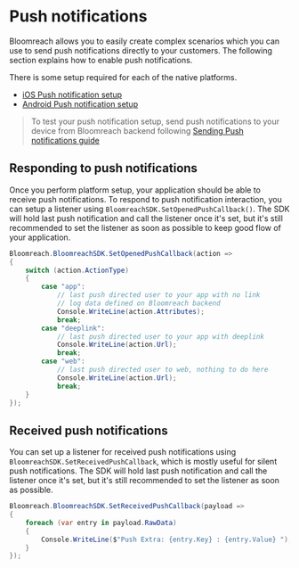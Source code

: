# Push notifications
Bloomreach allows you to easily create complex scenarios which you can use to send push notifications directly to your customers. The following section explains how to enable push notifications.

There is some setup required for each of the native platforms.
* [iOS Push notification setup](./IOS_PUSH.md)
* [Android Push notification setup](./ANDROID_PUSH.md)

> To test your push notification setup, send push notifications to your device from Bloomreach backend following [Sending Push notifications guide](./PUSH_SEND.md)

## Responding to push notifications
Once you perform platform setup, your application should be able to receive push notifications. To respond to push notification interaction, you can setup a listener using `BloomreachSDK.SetOpenedPushCallback()`. The SDK will hold last push notification and call the listener once it's set, but it's still recommended to set the listener as soon as possible to keep good flow of your application.
```csharp
Bloomreach.BloomreachSDK.SetOpenedPushCallback(action =>
{
    switch (action.ActionType)
    {
        case "app":
            // last push directed user to your app with no link
            // log data defined on Bloomreach backend
            Console.WriteLine(action.Attributes);
            break;
        case "deeplink":
            // last push directed user to your app with deeplink
            Console.WriteLine(action.Url);
            break;
        case "web":
            // last push directed user to web, nothing to do here
            Console.WriteLine(action.Url);
            break;
    }
});
```

## Received push notifications
You can set up a listener for received push notifications using `BloomreachSDK.SetReceivedPushCallback`, which is mostly useful for silent push notifications. The SDK will hold last push notification and call the listener once it's set, but it's still recommended to set the listener as soon as possible.

``` csharp
Bloomreach.BloomreachSDK.SetReceivedPushCallback(payload =>
{
    foreach (var entry in payload.RawData)
    {
        Console.WriteLine($"Push Extra: {entry.Key} : {entry.Value} ");
    }
});
```
